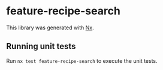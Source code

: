 # feature-recipe-search

This library was generated with [Nx](https://nx.dev).

## Running unit tests

Run `nx test feature-recipe-search` to execute the unit tests.

